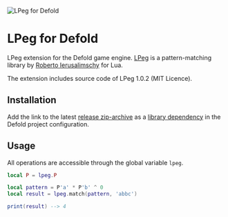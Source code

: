 ![LPeg for Defold](https://user-images.githubusercontent.com/4752473/85421686-6481f780-b57d-11ea-839b-fdb4634e7ff8.jpg)

# LPeg for Defold
LPeg extension for the Defold game engine. [LPeg](http://www.inf.puc-rio.br/~roberto/lpeg/) is a pattern-matching library by [Roberto Ierusalimschy](http://www.inf.puc-rio.br/~roberto/) for Lua.

The extension includes source code of LPeg 1.0.2 (MIT Licence).

## Installation

Add the link to the latest [release zip-archive](https://github.com/astrochili/defold-lpeg/releases) as a [library dependency](http://www.defold.com/manuals/libraries/) in the Defold project configuration.

## Usage

All operations are accessible through the global variable ```lpeg```.

```lua
local P = lpeg.P 

local pattern = P'a' * P'b' ^ 0
local result = lpeg.match(pattern, 'abbc')

print(result) --> 4
```